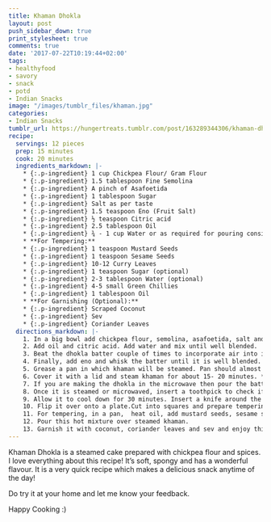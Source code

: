 ```yaml
---
title: Khaman Dhokla
layout: post
push_sidebar_down: true
print_stylesheet: true
comments: true
date: '2017-07-22T10:19:44+02:00'
tags:
- healthyfood
- savory
- snack
- potd
- Indian Snacks
image: "/images/tumblr_files/khaman.jpg"
categories:
- Indian Snacks
tumblr_url: https://hungertreats.tumblr.com/post/163289344306/khaman-dhokla
recipe:
  servings: 12 pieces
  prep: 15 minutes
  cook: 20 minutes
  ingredients_markdown: |-
    * {:.p-ingredient} 1 cup Chickpea Flour/ Gram Flour
    * {:.p-ingredient} 1.5 tablespoon Fine Semolina
    * {:.p-ingredient} A pinch of Asafoetida
    * {:.p-ingredient} 1 tablespoon Sugar
    * {:.p-ingredient} Salt as per taste
    * {:.p-ingredient} 1.5 teaspoon Eno (Fruit Salt)
    * {:.p-ingredient} ½ teaspoon Citric acid
    * {:.p-ingredient} 2.5 tablespoon Oil
    * {:.p-ingredient} ¾ - 1 cup Water or as required for pouring consistency
    * **For Tempering:**
    * {:.p-ingredient} 1 teaspoon Mustard Seeds 
    * {:.p-ingredient} 1 teaspoon Sesame Seeds
    * {:.p-ingredient} 10-12 Curry Leaves
    * {:.p-ingredient} 1 teaspoon Sugar (optional)
    * {:.p-ingredient} 2-3 tablespoon Water (optional)
    * {:.p-ingredient} 4-5 small Green Chillies
    * {:.p-ingredient} 1 tablespoon Oil
    * **For Garnishing (Optional):**
    * {:.p-ingredient} Scraped Coconut
    * {:.p-ingredient} Sev
    * {:.p-ingredient} Coriander Leaves
  directions_markdown: |-
    1. In a big bowl add chickpea flour, semolina, asafoetida, salt and sugar. You can store this mix in an airtight container and when ready, mix in the remaining ingredients.
    2. Add oil and citric acid. Add water and mix until well blended.
    3. Beat the dhokla batter couple of times to incorporate air into it. This will result into fluffy and light dhokla. This has to be done before adding eno.
    4. Finally, add eno and whisk the batter until it is well blended. The batter will become airy and frothy and it should be of a thick dropping consistency.
    5. Grease a pan in which khaman will be steamed. Pan should almost be double in size as the batter will rise up while steaming. In a large vessel fill water and lay a channi/strainer at the base. Pour batter into that greased pan and place it inside the vessel containing hot boiling water and over the strainer.
    6. Cover it with a lid and steam khaman for about 15- 20 minutes. **OR**
    7. If you are making the dhokla in the microwave then pour the batter into a greased microwave bowl. Cook for 3-4 minutes (or it may take 5-6 minutes depending on the microwave) at full power.
    8. Once it is steamed or microwaved, insert a toothpick to check if khaman is properly cooked. It should come out clean.
    9. Allow it to cool down for 30 minutes. Insert a knife around the edges to loosen up Khaman.
    10. Flip it over onto a plate.Cut into squares and prepare tempering.
    11. For tempering, in a pan,  heat oil, add mustard seeds, sesame seeds and green chillies and let it splutter on a low flame. Don’t fry these on a high flame as they may explode leaving a mess. Add curry leaves and when they are crisp, add sugar and water. Mix it well.
    12. Pour this hot mixture over steamed khaman. 
    13. Garnish it with coconut, coriander leaves and sev and enjoy this delicious and nutritious Gujarati snack with chutney of your choice.
---
```


Khaman Dhokla is a steamed cake prepared with chickpea flour and spices. I love everything about this recipe! It’s soft, spongy and has a wonderful flavour. It is a very quick recipe which makes a delicious snack anytime of the day!

Do try it at your home and let me know your feedback.

Happy Cooking :)